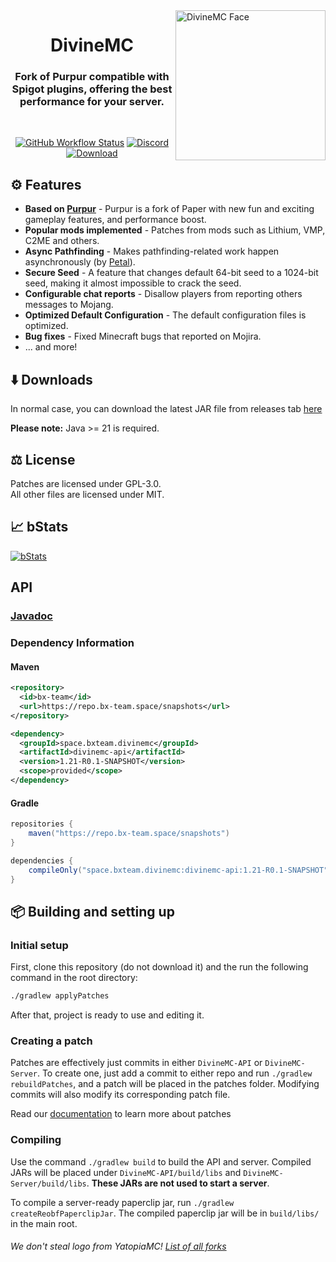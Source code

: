 <img src="https://github.com/DivineMC/DivineMC/assets/76615486/12e5dfef-b2cb-4fe6-8587-342f0d116d23" height="240" alt="DivineMC Face" align="right">

<div align="center">
  <h1>DivineMC</h1>
  <h3>Fork of Purpur compatible with Spigot plugins, offering the best performance for your server.</h3>
  <br>
  
  [![GitHub Workflow Status](https://img.shields.io/github/actions/workflow/status/DivineMC/DivineMC/build.yml?logo=GoogleAnalytics&logoColor=ffffff&style=for-the-badge)](https://github.com/DivineMC/DivineMC/actions)
  [![Discord](https://img.shields.io/discord/931595732752953375?color=5865F2&label=discord&style=for-the-badge)](https://discord.gg/p7cxhw7E2M)
  [![Download](https://img.shields.io/github/downloads/DivineMC/DivineMC/total?style=for-the-badge)](https://github.com/DivineMC/DivineMC/releases/latest)
</div>

## ⚙️ Features

- **Based on [Purpur](https://github.com/PurpurMC/Purpur)** - Purpur is a fork of Paper with new fun and exciting gameplay features, and performance boost.
- **Popular mods implemented** - Patches from mods such as Lithium, VMP, C2ME and others.
- **Async Pathfinding** - Makes pathfinding-related work happen asynchronously (by [Petal](https://github.com/Bloom-host/Petal)).
- **Secure Seed** - A feature that changes default 64-bit seed to a 1024-bit seed, making it almost impossible to crack the seed.
- **Configurable chat reports** - Disallow players from reporting others messages to Mojang.
- **Optimized Default Configuration** - The default configuration files is optimized.
- **Bug fixes** - Fixed Minecraft bugs that reported on Mojira.
- ... and more!

## ⬇️ Downloads

In normal case, you can download the latest JAR file from releases tab [here](https://github.com/DivineMC/DivineMC/releases/latest)

**Please note:** Java >= 21 is required.

## ⚖️ License
Patches are licensed under GPL-3.0.  
All other files are licensed under MIT.

## 📈 bStats

[![bStats](https://bstats.org/signatures/server-implementation/DivineMC.svg)](https://bstats.org/plugin/server-implementation/DivineMC)

## API
### [Javadoc](https://repo.bx-team.space/javadoc/snapshots/space/bxteam/divinemc/divinemc-api/1.21-R0.1-SNAPSHOT)

### Dependency Information

#### Maven
```xml
<repository>
  <id>bx-team</id>
  <url>https://repo.bx-team.space/snapshots</url>
</repository>
```
```xml
<dependency>
  <groupId>space.bxteam.divinemc</groupId>
  <artifactId>divinemc-api</artifactId>
  <version>1.21-R0.1-SNAPSHOT</version>
  <scope>provided</scope>
</dependency>
```

#### Gradle
```groovy
repositories {
    maven("https://repo.bx-team.space/snapshots")
}
```
```groovy
dependencies {
    compileOnly("space.bxteam.divinemc:divinemc-api:1.21-R0.1-SNAPSHOT")
}
```

## 📦 Building and setting up
### Initial setup
First, clone this repository (do not download it) and the run the following command in the root directory:
```bash
./gradlew applyPatches
```
After that, project is ready to use and editing it.

### Creating a patch
Patches are effectively just commits in either `DivineMC-API` or `DivineMC-Server`. To create one, just add a commit to either repo and run `./gradlew rebuildPatches`, and a patch will be placed in the patches folder. Modifying commits will also modify its corresponding patch file.

Read our [documentation](https://divinemc.bx-team.space/docs/dev/contributing) to learn more about patches

### Compiling
Use the command `./gradlew build` to build the API and server. Compiled JARs will be placed under `DivineMC-API/build/libs` and `DivineMC-Server/build/libs`. **These JARs are not used to start a server**.

To compile a server-ready paperclip jar, run `./gradlew createReobfPaperclipJar`. The compiled paperclip jar will be in `build/libs/` in the main root.

###### We don't steal logo from YatopiaMC! [List of all forks](https://gist.github.com/NONPLAYT/48742353af8ae36bcef5d1c36de9730a)
